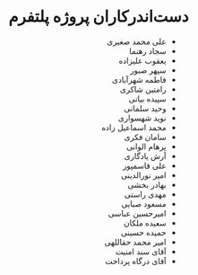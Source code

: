 <div dir="rtl">

# دست‌اندرکاران پروژه پلتفرم

- علی محمد صغیری
- سجاد رهنما
- یعقوب علیزاده
- سپهر صبور
- فاطمه شهرآبادی
- رامتین شاکری
- سپیده بیاتی
- وحید سلمانی
- نوید شهسواری
- محمد اسماعیل زاده
- سامان فکری
- پرهام الوانی
- آرش یادگاری
- علی قاسمپور
- امیر نورالدینی
- بهادر بخشی
- مهدی راستی
- مسعود صبایی
- امیرحسین عباسی
- سعیده ملکان
- حمیده حسینی
- امیر محمد حقاللهی
- آقای سند امنیت
- آقای درگاه پرداخت
  
</div>
